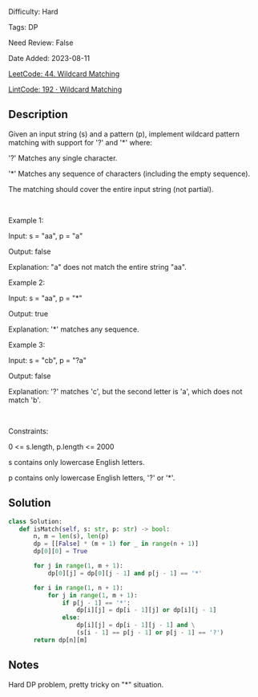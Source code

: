 Difficulty: Hard

Tags: DP

Need Review: False

Date Added: 2023-08-11

[LeetCode: 44. Wildcard Matching](https://leetcode.com/problems/wildcard-matching/)

[LintCode: 192 · Wildcard Matching](https://lintcode.com/problem/192 )

## Description 

Given an input string (s) and a pattern (p), implement wildcard pattern matching with support for '?' and '*' where:



'?' Matches any single character.

'*' Matches any sequence of characters (including the empty sequence).



The matching should cover the entire input string (not partial).

 

Example 1:



Input: s = "aa", p = "a"

Output: false

Explanation: "a" does not match the entire string "aa".



Example 2:



Input: s = "aa", p = "*"

Output: true

Explanation: '*' matches any sequence.



Example 3:



Input: s = "cb", p = "?a"

Output: false

Explanation: '?' matches 'c', but the second letter is 'a', which does not match 'b'.



 

Constraints:



0 <= s.length, p.length <= 2000

s contains only lowercase English letters.

p contains only lowercase English letters, '?' or '*'.



## Solution 
 ```python 
class Solution:
    def isMatch(self, s: str, p: str) -> bool:
        n, m = len(s), len(p)
        dp = [[False] * (m + 1) for _ in range(n + 1)]
        dp[0][0] = True

        for j in range(1, m + 1):
            dp[0][j] = dp[0][j - 1] and p[j - 1] == '*'

        for i in range(1, n + 1):
            for j in range(1, m + 1):
                if p[j - 1] == '*':
                    dp[i][j] = dp[i - 1][j] or dp[i][j - 1]
                else:
                    dp[i][j] = dp[i - 1][j - 1] and \
                    (s[i - 1] == p[j - 1] or p[j - 1] == '?')
        return dp[n][m]
 ``` 
## Notes
Hard DP problem, pretty tricky on "*" situation.